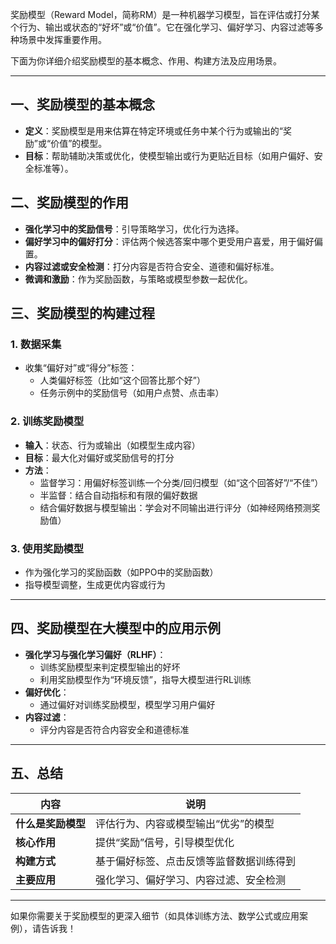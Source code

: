 奖励模型（Reward Model，简称RM）是一种机器学习模型，旨在评估或打分某个行为、输出或状态的“好坏”或“价值”。它在强化学习、偏好学习、内容过滤等多种场景中发挥重要作用。

下面为你详细介绍奖励模型的基本概念、作用、构建方法及应用场景。

---

## 一、奖励模型的基本概念

- **定义**：奖励模型是用来估算在特定环境或任务中某个行为或输出的“奖励”或“价值”的模型。
- **目标**：帮助辅助决策或优化，使模型输出或行为更贴近目标（如用户偏好、安全标准等）。

## 二、奖励模型的作用

- **强化学习中的奖励信号**：引导策略学习，优化行为选择。
- **偏好学习中的偏好打分**：评估两个候选答案中哪个更受用户喜爱，用于偏好偏置。
- **内容过滤或安全检测**：打分内容是否符合安全、道德和偏好标准。
- **微调和激励**：作为奖励函数，与策略或模型参数一起优化。

## 三、奖励模型的构建过程

### 1. 数据采集
- 收集“偏好对”或“得分”标签：
  - 人类偏好标签（比如“这个回答比那个好”）
  - 任务示例中的奖励信号（如用户点赞、点击率）

### 2. 训练奖励模型
- **输入**：状态、行为或输出（如模型生成内容）
- **目标**：最大化对偏好或奖励信号的打分
- **方法**：
  - 监督学习：用偏好标签训练一个分类/回归模型（如“这个回答好”/“不佳”）
  - 半监督：结合自动指标和有限的偏好数据
  - 结合偏好数据与模型输出：学会对不同输出进行评分（如神经网络预测奖励值）

### 3. 使用奖励模型
- 作为强化学习的奖励函数（如PPO中的奖励函数）
- 指导模型调整，生成更优内容或行为

---

## 四、奖励模型在大模型中的应用示例

- **强化学习与强化学习偏好（RLHF）**：
  - 训练奖励模型来判定模型输出的好坏
  - 利用奖励模型作为“环境反馈”，指导大模型进行RL训练
- **偏好优化**：
  - 通过偏好对训练奖励模型，模型学习用户偏好
- **内容过滤**：
  - 评分内容是否符合内容安全和道德标准

---

## 五、总结

| 内容 | 说明 |
|--------|------------------------------|
| **什么是奖励模型** | 评估行为、内容或模型输出“优劣”的模型 |
| **核心作用** | 提供“奖励”信号，引导模型优化 |
| **构建方式** | 基于偏好标签、点击反馈等监督数据训练得到 |
| **主要应用** | 强化学习、偏好学习、内容过滤、安全检测 |

---

如果你需要关于奖励模型的更深入细节（如具体训练方法、数学公式或应用案例），请告诉我！